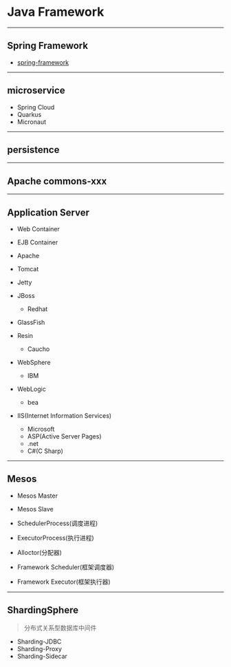 # Java Framework

---
## Spring Framework
- [spring-framework](spring/spring_framework.md)


---
## microservice

- Spring Cloud
- Quarkus
- Micronaut


---
## persistence

---
## Apache commons-xxx


---
## Application Server

- Web Container

- EJB Container


- Apache
- Tomcat
- Jetty
- JBoss
    - Redhat
- GlassFish


- Resin
    - Caucho
- WebSphere
    - IBM
- WebLogic
    - bea
- IIS(Internet Information Services)
    - Microsoft
    - ASP(Active Server Pages)
    - .net
    - C#(C Sharp)


---
## Mesos
- Mesos Master
- Mesos Slave
- SchedulerProcess(调度进程)
- ExecutorProcess(执行进程)


- Alloctor(分配器)
- Framework Scheduler(框架调度器)
- Framework Executor(框架执行器)



---
## ShardingSphere
> 分布式关系型数据库中间件

- Sharding-JDBC
- Sharding-Proxy
- Sharding-Sidecar

